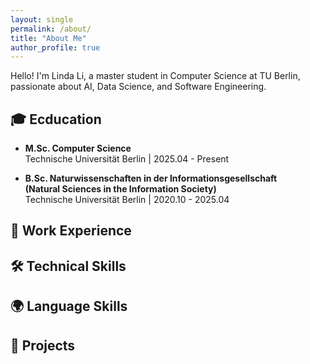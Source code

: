 ```yaml
---
layout: single
permalink: /about/
title: "About Me"
author_profile: true
---
```


Hello! I'm Linda Li, a master student in Computer Science at TU Berlin, passionate about AI, Data Science, and Software Engineering.


## 🎓 Ecducation

- **M.Sc. Computer Science**<br>
  Technische Universität Berlin | 2025.04 - Present

- **B.Sc. Naturwissenschaften in der Informationsgesellschaft**<br>
  **(Natural Sciences in the Information Society)**<br>
  Technische Universität Berlin | 2020.10 - 2025.04


## 💼 Work Experience


## 🛠️ Technical Skills



## 🌍 Language Skills


## 🚀 Projects


